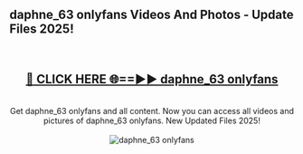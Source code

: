 <h2>daphne_63 onlyfans Videos And Photos - Update Files 2025!</h2>
<br>
<div align="center">
<h2><a href="https://linkcuts.com/hfmhzwbr" rel="nofollow">🔴 CLICK HERE 🌐==►► daphne_63 onlyfans</a></h2>
<br>
Get daphne_63 onlyfans and all content. Now you can access all videos and pictures of daphne_63 onlyfans. New Updated Files 2025!
<br>
<br>
<a href="https://linkcuts.com/hfmhzwbr" rel="nofollow" data-target="animated-image.originalLink"><img src="https://i.ibb.co.com/WyWwxjT/player-gif2.gif" alt="daphne_63 onlyfans" style="max-width: 100%; display: inline-block;" data-target="animated-image.originalImage"></a>
</div>
<br>